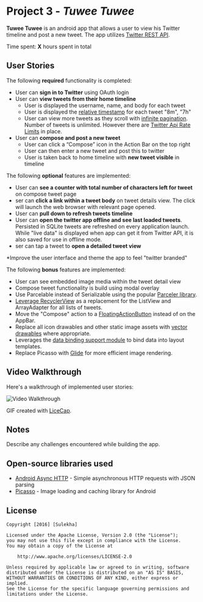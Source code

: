 # Project 3 - *Tuwee Tuwee*

**Tuwee Tuwee** is an android app that allows a user to view his Twitter timeline and post a new tweet. The app utilizes [Twitter REST API](https://dev.twitter.com/rest/public).

Time spent: **X** hours spent in total

## User Stories

The following **required** functionality is completed:

* User can **sign in to Twitter** using OAuth login
* User can **view tweets from their home timeline**
  * User is displayed the username, name, and body for each tweet
  * User is displayed the [relative timestamp](https://gist.github.com/nesquena/f786232f5ef72f6e10a7) for each tweet "8m", "7h"
  * User can view more tweets as they scroll with [infinite pagination](http://guides.codepath.com/android/Endless-Scrolling-with-AdapterViews-and-RecyclerView). Number of tweets is unlimited.
    However there are [Twitter Api Rate Limits](https://dev.twitter.com/rest/public/rate-limiting) in place.
* User can **compose and post a new tweet**
  * User can click a “Compose” icon in the Action Bar on the top right
  * User can then enter a new tweet and post this to twitter
  * User is taken back to home timeline with **new tweet visible** in timeline

The following **optional** features are implemented:

* User can **see a counter with total number of characters left for tweet** on compose tweet page
* ser can **click a link within a tweet body** on tweet details view. The click will launch the web browser with relevant page opened.
* User can **pull down to refresh tweets timeline**
* User can **open the twitter app offline and see last loaded tweets**. Persisted in SQLite tweets are refreshed on every application launch. While "live data" is displayed when app can get it from Twitter API, it is also saved for use in offline mode.
* ser can tap a tweet to **open a detailed tweet view**

*Improve the user interface and theme the app to feel "twitter branded"

The following **bonus** features are implemented:

* User can see embedded image media within the tweet detail view
* Compose tweet functionality is build using modal overlay
* Use Parcelable instead of Serializable using the popular [Parceler library](http://guides.codepath.com/android/Using-Parceler).
* [Leverage RecyclerView](http://guides.codepath.com/android/Using-the-RecyclerView) as a replacement for the ListView and ArrayAdapter for all lists of tweets.
* Move the "Compose" action to a [FloatingActionButton](https://github.com/codepath/android_guides/wiki/Floating-Action-Buttons) instead of on the AppBar.
* Replace all icon drawables and other static image assets with [vector drawables](http://guides.codepath.com/android/Drawables#vector-drawables) where appropriate.
* Leverages the [data binding support module](http://guides.codepath.com/android/Applying-Data-Binding-for-Views) to bind data into layout templates.
* Replace Picasso with [Glide](http://inthecheesefactory.com/blog/get-to-know-glide-recommended-by-google/en) for more efficient image rendering.


## Video Walkthrough

Here's a walkthrough of implemented user stories:

<img src='https://github.com/YSulekha/TwitterClient/blob/master/TwitterClient.gif' title='Video Walkthrough' width='' alt='Video Walkthrough' />

GIF created with [LiceCap](http://www.cockos.com/licecap/).

## Notes

Describe any challenges encountered while building the app.

## Open-source libraries used

- [Android Async HTTP](https://github.com/loopj/android-async-http) - Simple asynchronous HTTP requests with JSON parsing
- [Picasso](http://square.github.io/picasso/) - Image loading and caching library for Android

## License

    Copyright [2016] [Sulekha]

    Licensed under the Apache License, Version 2.0 (the "License");
    you may not use this file except in compliance with the License.
    You may obtain a copy of the License at

        http://www.apache.org/licenses/LICENSE-2.0

    Unless required by applicable law or agreed to in writing, software
    distributed under the License is distributed on an "AS IS" BASIS,
    WITHOUT WARRANTIES OR CONDITIONS OF ANY KIND, either express or implied.
    See the License for the specific language governing permissions and
    limitations under the License.